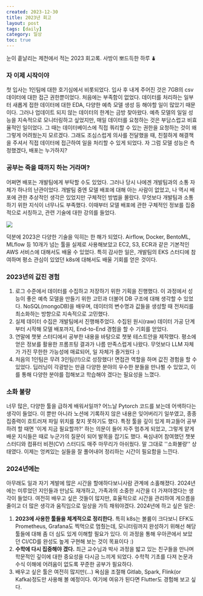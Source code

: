 ```yaml
---
created: 2023-12-30
title: 2023년 회고
layout: post
tags: [daily]
category: 일상
toc: true
---
```




눈이 흩날리는 제천에서 적는 2023 회고록. 사방이 뽀드득한 하루 ⛇



### 자 이제 시작이야

첫 입사는 1인팀에 대한 호기심에서 비롯되었다. 입사 후 내게 주어진 것은 7GB의 csv 데이터에 대한 접근 권한뿐이었다. 처음에는 부족함이 없었다. 데이터를 처리하는 일부터 새롭게 접한 데이터에 대한 EDA, 다양한 예측 모델 생성 등 해야할 일이 많았기 때문이다. 그러나 업데이트 되지 않는 데이터의 한계는 금방 찾아왔다. 예측 모델의 일일 성능을 지속적으로 모니터링하고 싶었지만, 매일 데이터를 요청하는 것은 부담스럽고 비효율적인 일이었다. 그 때는 데이터베이스에 직접 쿼리할 수 있는 권한을 요청하는 것이 왜 그렇게 어려웠는지 모르겠다. 그래도 조심스럽게 의사를 전달했을 때, 친절하게 해결책을 주셔서 직접 데이터에 접근하여 일을 처리할 수 있게 되었다. 자 그럼 모델 성능은 측정했겠다, 배포는 누가하지?



### 공부는 죽을 때까지 하는 거라며?

어쩌면 배포는 개발팀에게 부탁할 수도 있었다. 그러나 당시 나에겐 개발팀과의 소통 자체가 하나의 난관이었다. 개발팀 중엔 모델 배포에 대해 아는 사람이 없었고, 나 역시 배포에 관한 추상적인 생각은 있었지만 구체적인 방법을 몰랐다. 무엇보다 개발팀과 소통하기 위한 지식이 너무나도 부족했다. 이때부터 모델 배포에 관한 구체적인 정보를 집중적으로 서칭하고, 관련 기술에 대한 강의를 들었다.

![](https://i.imgur.com/Vn6S5tF.png)

덕분에 2023은 다양한 기술을 익히는 한 해가 되었다. Airflow, Docker, BentoML, MLflow 등 10개가 넘는 툴을 실제로 사용해보았고 EC2, S3, ECR과 같은 기본적인 AWS 서비스에 대해서도 배울 수 있었다. 특히 감사한 일은, 개발팀의 EKS 스터디에 참여하며 평소 관심이 있었던 k8s에 대해서도 배울 기회를 얻은 것이다.



### 2023년의 값진 경험

1. 로그 수준에서 데이터를 수집하고 저장하기 위한 기획을 진행했다. 이 과정에서 성능이 좋은 예측 모델을 만들기 위한 고민과 더불어 DB 구조에 대해 생각할 수 있었다. NoSQL(mongoDB)을 배우며, 데이터의 변수명과 값들을 생성할 때 전처리를 최소화하는 방향으로 지속적으로 고민했다.
2. 실제 데이터 수집은 개발팀에서 진행해주었다. 수집된 원시(raw) 데이터 가공 단계부터 시작해 모델 배포까지, End-to-End 경험을 할 수 기회를 얻었다.
3. 연말에 챗봇 스터디에서 공부한 내용을 바탕으로 챗봇 테스트안을 제작했다. 평소에 얻은 정보를 활용한 프롬프팅 결과가 나름 만족스럽게 나왔다. 무엇보다 LLM 자체가 가진 무한한 가능성에 매료되어, 일 자체가 즐거웠다 :)
4. 처음의 1인팀은 무려 3인팀(!!)으로 성장했다! 면접관 역할을 하며 값진 경험을 할 수 있었다. 딥러닝이 각광받는 만큼 다양한 분야의 우수한 분들을 만나뵐 수 있었고, 이를 통해 다양한 분야를 접해보고 학습해야 겠다는 필요성을 느꼈다.



### 소화 불량

너무 많은, 다양한 툴을 급하게 배워서일까? 어느날 Pytorch 코드를 보는데 어색하다는 생각이 들었다. 이 뿐만 아니라 노션에 기록하지 않은 내용은 잊어버리기 일쑤였고, 종종 집중력이 흐트러져 파일 위치를 찾지 못하기도 했다. 특정 툴을 깊이 있게 파고들어 공부하려 할 때면 '이게 지금 필요할까?' 하는 의문이 들어 자주 멈추게 되었고, 그렇게 얕게 배운 지식들은 때로 누군가의 질문이 되어 발목을 잡기도 했다. 욕심내어 참여했던 챗봇 스터디와 컴퓨터 비젼(CV) 스터디도 매주 마무리가 아쉬웠다. 말 그대로 ''소화불량'' 상태였다. 이제는 엉켜있는 실들을 잘 풀어내어 정리하는 시간이 필요함을 느낀다. 



### 2024년에는

아무래도 일과 자기 계발에 많은 시간을 할애하다보니사람 관계에 소홀해졌다. 2024년에는 미루었던 지인들과 만남도 재개하고, 가족과의 소중한 시간을 더 가져야겠다는 생각이 들었다. 여전히 배우고 싶은 것들이 많지만, 효율적으로 시간을 관리하여 게으름을 줄이고 더 많은 생각과 움직임으로 일상을 가득 채워야겠다. 2024년에 하고 싶은 일은:

1. **2023에 사용한 툴들을 체계적으로 정리한다.** 특히 k8s는 볼륨이 크다보니 EFK도 Prometheus, Grafana도 찍먹으로 멈췄는데, 모니터링까지 완성하기 위해선 해당 툴들에 대해 좀 더 심도 있게 이해할 필요가 있다. 이 과정을 통해 우아콘에서 보았던 CI/CD를 완성도 높게 구현해 보는 것이 목표이다 :)
2. **수학에 다시 집중해야 겠다.** 최근 교수님과 박사 과정을 밟고 있는 친구들을 만나며 학문적인 깊이에 대한 중요성을 다시금 느끼게 되었다. 수학적 기초를 다져 논문과 수식 이해에 어려움이 없도록 꾸준한 공부가 필요하다.
3. 배우고 싶은 툴은 여전히 많지만(...) 욕심을 조절해 Gitlab, Spark, Flink(or Kafka)정도만 사용해 볼 예정이다. 여기에 여유가 된다면 Flutter도 경험해 보고 싶다.



